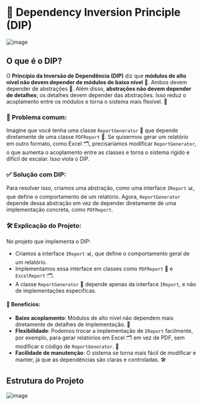 # 🧩 Dependency Inversion Principle (DIP)
![image](https://github.com/user-attachments/assets/669c466d-5dd1-43a7-8986-f54e6d2134c4)


## O que é o DIP?

O **Princípio da Inversão de Dependência (DIP)** diz que **módulos de alto nível não devem depender de módulos de baixo nível** 🔄. Ambos devem depender de abstrações 🧩. Além disso, **abstrações não devem depender de detalhes**; os detalhes devem depender das abstrações. Isso reduz o acoplamento entre os módulos e torna o sistema mais flexível. 🚀

### 🚨 Problema comum:

Imagine que você tenha uma classe `ReportGenerator` 📄 que depende diretamente de uma classe `PDFReport` 📑. Se quisermos gerar um relatório em outro formato, como Excel 🗂️, precisaríamos modificar `ReportGenerator`, o que aumenta o acoplamento entre as classes e torna o sistema rígido e difícil de escalar. Isso viola o DIP.

### ✅ Solução com DIP:

Para resolver isso, criamos uma abstração, como uma interface `IReport` 📊, que define o comportamento de um relatório. Agora, `ReportGenerator` depende dessa abstração em vez de depender diretamente de uma implementação concreta, como `PDFReport`.

### 🛠️ Explicação do Projeto:

No projeto que implementa o DIP:
- Criamos a interface `IReport` 📊, que define o comportamento geral de um relatório.
- Implementamos essa interface em classes como `PDFReport` 📑 e `ExcelReport` 🗂️.
- A classe `ReportGenerator` 📄 depende apenas da interface `IReport`, e não de implementações específicas.

#### 🎯 Benefícios:
- **Baixo acoplamento**: Módulos de alto nível não dependem mais diretamente de detalhes de implementação. 🔗
- **Flexibilidade**: Podemos trocar a implementação de `IReport` facilmente, por exemplo, para gerar relatórios em Excel 🗂️ em vez de PDF, sem modificar o código de `ReportGenerator`. 🚀
- **Facilidade de manutenção**: O sistema se torna mais fácil de modificar e manter, já que as dependências são claras e controladas. 🛠️ 
## Estrutura do Projeto
![image](https://github.com/user-attachments/assets/89bb2fba-9192-4982-a01f-f3608a47d0cc)
